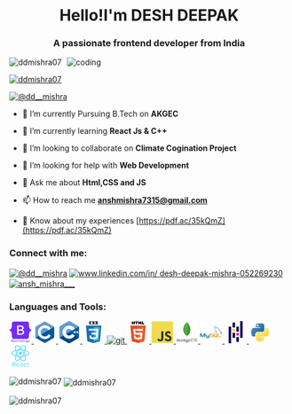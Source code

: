 <h1 align="center">Hello!I'm DESH DEEPAK </h1>
<h3 align="center">A passionate frontend developer from India</h3>
<img align ="right" alt="coding" width="400" src=https://cdn.dribbble.com/users/1162077/screenshots/3848914/programmer.gif>


<p align="left"> <img src="https://komarev.com/ghpvc/?username=ddmishra07&label=Profile%20views&color=0e75b6&style=flat" alt="ddmishra07" /> </p>

<p align="left"> <a href="https://github.com/ryo-ma/github-profile-trophy"><img src="https://github-profile-trophy.vercel.app/?username=ddmishra07" alt="ddmishra07" /></a> </p>

<p align="left"> <a href="https://twitter.com/@dd__mishra" target="blank"><img src="https://img.shields.io/twitter/follow/@dd__mishra?logo=twitter&style=for-the-badge" alt="@dd__mishra" /></a> </p>

- 🔭 I’m currently Pursuing B.Tech on **AKGEC**

- 🌱 I’m currently learning **React Js & C++**

- 👯 I’m looking to collaborate on **Climate Cogination Project**

- 🤝 I’m looking for help with **Web Development**

- 💬 Ask me about **Html,CSS and JS**

- 📫 How to reach me **anshmishra7315@gmail.com**

- 📄 Know about my experiences [https://pdf.ac/35kQmZ](https://pdf.ac/35kQmZ)

<h3 align="left">Connect with me:</h3>
<p align="left">
<a href="https://twitter.com/@dd__mishra" target="blank"><img align="center" src="https://raw.githubusercontent.com/rahuldkjain/github-profile-readme-generator/master/src/images/icons/Social/twitter.svg" alt="@dd__mishra" height="30" width="40" /></a>
<a href="https://linkedin.com/in/www.linkedin.com/in/ desh-deepak-mishra-052269230" target="blank"><img align="center" src="https://raw.githubusercontent.com/rahuldkjain/github-profile-readme-generator/master/src/images/icons/Social/linked-in-alt.svg" alt="www.linkedin.com/in/ desh-deepak-mishra-052269230" height="30" width="40" /></a>
<a href="https://instagram.com/ansh_mishra___" target="blank"><img align="center" src="https://raw.githubusercontent.com/rahuldkjain/github-profile-readme-generator/master/src/images/icons/Social/instagram.svg" alt="ansh_mishra___" height="30" width="40" /></a>
</p>

<h3 align="left">Languages and Tools:</h3>
<p align="left"> <a href="https://getbootstrap.com" target="_blank" rel="noreferrer"> <img src="https://raw.githubusercontent.com/devicons/devicon/master/icons/bootstrap/bootstrap-plain-wordmark.svg" alt="bootstrap" width="40" height="40"/> </a> <a href="https://www.cprogramming.com/" target="_blank" rel="noreferrer"> <img src="https://raw.githubusercontent.com/devicons/devicon/master/icons/c/c-original.svg" alt="c" width="40" height="40"/> </a> <a href="https://www.w3schools.com/cpp/" target="_blank" rel="noreferrer"> <img src="https://raw.githubusercontent.com/devicons/devicon/master/icons/cplusplus/cplusplus-original.svg" alt="cplusplus" width="40" height="40"/> </a> <a href="https://www.w3schools.com/css/" target="_blank" rel="noreferrer"> <img src="https://raw.githubusercontent.com/devicons/devicon/master/icons/css3/css3-original-wordmark.svg" alt="css3" width="40" height="40"/> </a> <a href="https://git-scm.com/" target="_blank" rel="noreferrer"> <img src="https://www.vectorlogo.zone/logos/git-scm/git-scm-icon.svg" alt="git" width="40" height="40"/> </a> <a href="https://www.w3.org/html/" target="_blank" rel="noreferrer"> <img src="https://raw.githubusercontent.com/devicons/devicon/master/icons/html5/html5-original-wordmark.svg" alt="html5" width="40" height="40"/> </a> <a href="https://developer.mozilla.org/en-US/docs/Web/JavaScript" target="_blank" rel="noreferrer"> <img src="https://raw.githubusercontent.com/devicons/devicon/master/icons/javascript/javascript-original.svg" alt="javascript" width="40" height="40"/> </a> <a href="https://www.mongodb.com/" target="_blank" rel="noreferrer"> <img src="https://raw.githubusercontent.com/devicons/devicon/master/icons/mongodb/mongodb-original-wordmark.svg" alt="mongodb" width="40" height="40"/> </a> <a href="https://www.mysql.com/" target="_blank" rel="noreferrer"> <img src="https://raw.githubusercontent.com/devicons/devicon/master/icons/mysql/mysql-original-wordmark.svg" alt="mysql" width="40" height="40"/> </a> <a href="https://pandas.pydata.org/" target="_blank" rel="noreferrer"> <img src="https://raw.githubusercontent.com/devicons/devicon/2ae2a900d2f041da66e950e4d48052658d850630/icons/pandas/pandas-original.svg" alt="pandas" width="40" height="40"/> </a> <a href="https://www.python.org" target="_blank" rel="noreferrer"> <img src="https://raw.githubusercontent.com/devicons/devicon/master/icons/python/python-original.svg" alt="python" width="40" height="40"/> </a> <a href="https://reactjs.org/" target="_blank" rel="noreferrer"> <img src="https://raw.githubusercontent.com/devicons/devicon/master/icons/react/react-original-wordmark.svg" alt="react" width="40" height="40"/> </a> </p>

<p><img align="left" src="https://github-readme-stats.vercel.app/api/top-langs?username=ddmishra07&show_icons=true&locale=en&layout=compact" alt="ddmishra07" /></p>

<p>&nbsp;<img align="center" src="https://github-readme-stats.vercel.app/api?username=ddmishra07&show_icons=true&locale=en" alt="ddmishra07" /></p>

<p><img align="center" src="https://github-readme-streak-stats.herokuapp.com/?user=ddmishra07&" alt="ddmishra07" /></p>
